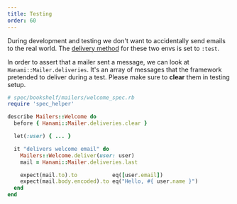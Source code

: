 ```yaml
---
title: Testing
order: 60
---
```


During development and testing we don't want to accidentally send emails to the real world.
The [delivery method](/mailers/delivery) for these two envs is set to `:test`.

In order to assert that a mailer sent a message, we can look at `Hanami::Mailer.deliveries`.
It's an array of messages that the framework pretended to deliver during a test.
Please make sure to **clear** them in testing setup.

```ruby
# spec/bookshelf/mailers/welcome_spec.rb
require 'spec_helper'

describe Mailers::Welcome do
  before { Hanami::Mailer.deliveries.clear }

  let(:user) { ... }

  it "delivers welcome email" do
    Mailers::Welcome.deliver(user: user)
    mail = Hanami::Mailer.deliveries.last

    expect(mail.to).to           eq([user.email])
    expect(mail.body.encoded).to eq("Hello, #{ user.name }")
  end
end
```
